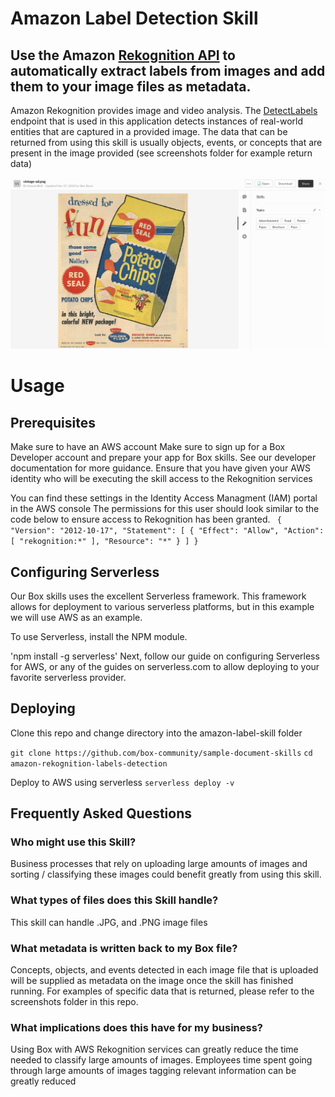 # Amazon Label Detection Skill
## Use the Amazon [Rekognition API](https://aws.amazon.com/rekognition/) to automatically extract labels from images and add them to your image files as metadata.

Amazon Rekognition provides image and video analysis. The [DetectLabels](https://docs.aws.amazon.com/rekognition/latest/dg/API_DetectLabels.html) endpoint that is used in this application detects instances of real-world entities that are captured in a provided image. The data that can be returned from using this skill is usually objects, events, or concepts that are present in the image provided (see screenshots folder for example return data)

![Vintage Ad](screenshots/Example2.jpg)

# Usage
## Prerequisites
Make sure to have an AWS account
Make sure to sign up for a Box Developer account and prepare your app for Box skills. See our developer documentation for more guidance.
Ensure that you have given your AWS identity who will be executing the skill access to the Rekognition services

You can find these settings in the Identity Access Managment (IAM) portal in the AWS console
The permissions for this user should look similar to the code below to ensure access to Rekognition has been granted.
    ```
    {
    "Version": "2012-10-17",
    "Statement": [
        {
            "Effect": "Allow",
            "Action": [
                "rekognition:*"
            ],
            "Resource": "*"
        }
    ]
}```

## Configuring Serverless
Our Box skills uses the excellent Serverless framework. This framework allows for deployment to various serverless platforms, but in this example we will use AWS as an example.

To use Serverless, install the NPM module.

'npm install -g serverless'
Next, follow our guide on configuring Serverless for AWS, or any of the guides on serverless.com to allow deploying to your favorite serverless provider.

## Deploying
Clone this repo and change directory into the amazon-label-skill folder

`git clone https://github.com/box-community/sample-document-skills`
`cd amazon-rekognition-labels-detection`

Deploy to AWS using serverless
`serverless deploy -v`

## Frequently Asked Questions
### Who might use this Skill?
Business processes that rely on uploading large amounts of images and sorting / classifying these images could benefit greatly from using this skill.

### What types of files does this Skill handle?
This skill can handle .JPG, and .PNG image files 

### What metadata is written back to my Box file?
Concepts, objects, and events detected in each image file that is uploaded will be supplied as metadata on the image once the skill has finished running. For examples of specific data that is returned, please refer to the screenshots folder in this repo.

### What implications does this have for my business?
Using Box with AWS Rekognition services can greatly reduce the time needed to classify large amounts of images. Employees time spent going through large amounts of images tagging relevant information can be greatly reduced
